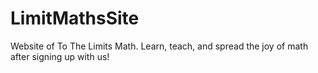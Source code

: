 # LimitMathsSite
Website of To The Limits Math. Learn, teach, and spread the joy of math after signing up with us!
